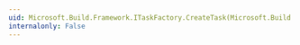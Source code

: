 ```yaml
---
uid: Microsoft.Build.Framework.ITaskFactory.CreateTask(Microsoft.Build.Framework.IBuildEngine)
internalonly: False
---
```

